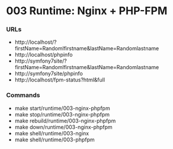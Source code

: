 # 003 Runtime: Nginx + PHP-FPM

### URLs

- http://localhost/?firstName=Randomlfirstname&lastName=Randomlastname
- http://localhost/phpinfo
- http://symfony7site/?firstName=Randomlfirstname&lastName=Randomlastname
- http://symfony7site/phpinfo
- http://localhost/fpm-status?html&full

### Commands

-  make start/runtime/003-nginx-phpfpm
-  make stop/runtime/003-nginx-phpfpm
-  make rebuild/runtime/003-nginx-phpfpm
-  make down/runtime/003-nginx-phpfpm
-  make shell/runtime/003-nginx
-  make shell/runtime/003-phpfpm

